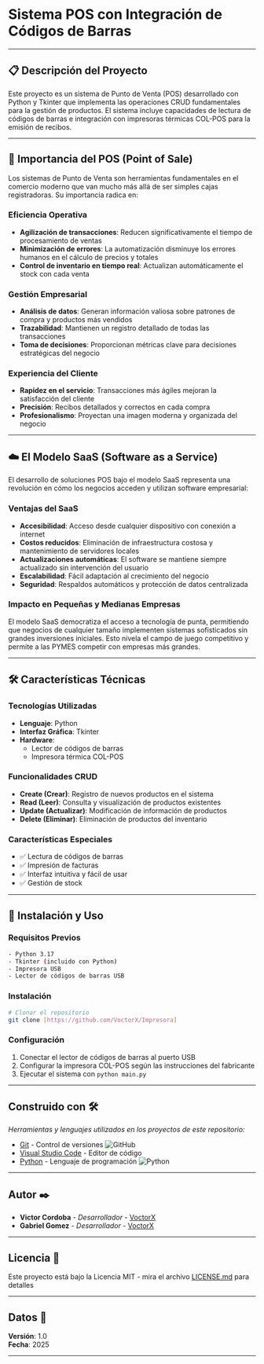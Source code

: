 # Sistema POS con Integración de Códigos de Barras

---

## 📋 Descripción del Proyecto

Este proyecto es un sistema de Punto de Venta (POS) desarrollado con Python y Tkinter que implementa las operaciones CRUD fundamentales para la gestión de productos. El sistema incluye capacidades de lectura de códigos de barras e integración con impresoras térmicas COL-POS para la emisión de recibos.

---

## 🎯 Importancia del POS (Point of Sale)

Los sistemas de Punto de Venta son herramientas fundamentales en el comercio moderno que van mucho más allá de ser simples cajas registradoras. Su importancia radica en:

### Eficiencia Operativa
- **Agilización de transacciones**: Reducen significativamente el tiempo de procesamiento de ventas
- **Minimización de errores**: La automatización disminuye los errores humanos en el cálculo de precios y totales
- **Control de inventario en tiempo real**: Actualizan automáticamente el stock con cada venta

### Gestión Empresarial
- **Análisis de datos**: Generan información valiosa sobre patrones de compra y productos más vendidos
- **Trazabilidad**: Mantienen un registro detallado de todas las transacciones
- **Toma de decisiones**: Proporcionan métricas clave para decisiones estratégicas del negocio

### Experiencia del Cliente
- **Rapidez en el servicio**: Transacciones más ágiles mejoran la satisfacción del cliente
- **Precisión**: Recibos detallados y correctos en cada compra
- **Profesionalismo**: Proyectan una imagen moderna y organizada del negocio

---

## ☁️ El Modelo SaaS (Software as a Service)

El desarrollo de soluciones POS bajo el modelo SaaS representa una revolución en cómo los negocios acceden y utilizan software empresarial:

### Ventajas del SaaS
- **Accesibilidad**: Acceso desde cualquier dispositivo con conexión a internet
- **Costos reducidos**: Eliminación de infraestructura costosa y mantenimiento de servidores locales
- **Actualizaciones automáticas**: El software se mantiene siempre actualizado sin intervención del usuario
- **Escalabilidad**: Fácil adaptación al crecimiento del negocio
- **Seguridad**: Respaldos automáticos y protección de datos centralizada

### Impacto en Pequeñas y Medianas Empresas
El modelo SaaS democratiza el acceso a tecnología de punta, permitiendo que negocios de cualquier tamaño implementen sistemas sofisticados sin grandes inversiones iniciales. Esto nivela el campo de juego competitivo y permite a las PYMES competir con empresas más grandes.

---

## 🛠️ Características Técnicas

### Tecnologías Utilizadas
- **Lenguaje**: Python
- **Interfaz Gráfica**: Tkinter
- **Hardware**: 
  - Lector de códigos de barras
  - Impresora térmica COL-POS

### Funcionalidades CRUD
- **Create (Crear)**: Registro de nuevos productos en el sistema
- **Read (Leer)**: Consulta y visualización de productos existentes
- **Update (Actualizar)**: Modificación de información de productos
- **Delete (Eliminar)**: Eliminación de productos del inventario

### Características Especiales
- ✅ Lectura de códigos de barras
- ✅ Impresión de facturas
- ✅ Interfaz intuitiva y fácil de usar
- ✅ Gestión de stock

---

## 🚀 Instalación y Uso

### Requisitos Previos
```bash
- Python 3.17
- Tkinter (incluido con Python)
- Impresora USB
- Lector de códigos de barras USB
```

### Instalación
```bash
# Clonar el repositorio
git clone [https://github.com/VoctorX/Impresora]

```

### Configuración
1. Conectar el lector de códigos de barras al puerto USB
2. Configurar la impresora COL-POS según las instrucciones del fabricante
3. Ejecutar el sistema con `python main.py`

---

## Construido con 🛠️

_Herramientas y lenguajes utilizados en los proyectos de este repositorio:_

* [Git](https://git-scm.com/) - Control de versiones ![GitHub](https://img.shields.io/badge/GitHub-actions-2088FF?style=for-the-badge&logo=githubactions&logoColor=white)
* [Visual Studio Code](https://code.visualstudio.com/) - Editor de código
* [Python](https://www.python.org/) - Lenguaje de programación ![Python](https://img.shields.io/badge/Python-3.13-3776AB?style=for-the-badge&logo=python&logoColor=white)

---

## Autor ✒️

* **Victor Cordoba** - *Desarrollador* - [VoctorX](https://github.com/VoctorX)
* **Gabriel Gomez** - *Desarrollador* - [VoctorX](https://github.com/Git-gaby)

---

## Licencia 📄

Este proyecto está bajo la Licencia MIT - mira el archivo [LICENSE.md](LICENSE.md) para detalles

---

## Datos 📄

**Versión**: 1.0  
**Fecha**: 2025

---

